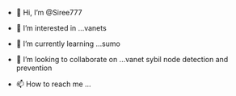 - 👋 Hi, I’m @Siree777
- 👀 I’m interested in ...vanets
- 🌱 I’m currently learning ...sumo
- 💞️ I’m looking to collaborate on ...vanet sybil node detection and prevention 

- 📫 How to reach me ...

<!---
Siree777/Siree777 is a ✨ special ✨ repository because its `README.md` (this file) appears on your GitHub profile.
You can click the Preview link to take a look at your changes.
--->
